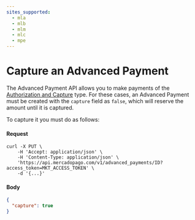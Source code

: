 ```yaml
---
sites_supported:
  - mla
  - mlb
  - mlm
  - mlc
  - mpe
---
```


# Capture an Advanced Payment

The Advanced Payment API allows you to make payments of the [Authorization and Capture](https://www.mercadopago.com.br/developers/en/guides/online-payments/checkout-api/other-features) type. For these cases, an Advanced Payment must be created with the `capture` field as `false`, which will reserve the amount until it is captured.

To capture it you must do as follows:

#### Request
```curl
curl -X PUT \
    -H 'Accept: application/json' \
    -H 'Content-Type: application/json' \
    'https://api.mercadopago.com/v1/advanced_payments/ID?access_token=MKT_ACCESS_TOKEN' \
    -d '{...}'
```

#### Body
```json
{
  "capture": true
}
```  
